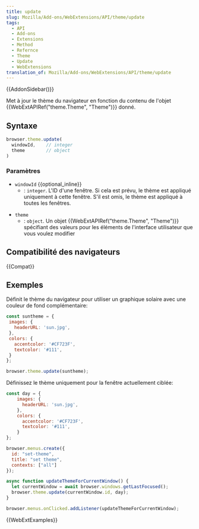 ```yaml
---
title: update
slug: Mozilla/Add-ons/WebExtensions/API/theme/update
tags:
  - API
  - Add-ons
  - Extensions
  - Method
  - Refernce
  - Theme
  - Update
  - WebExtensions
translation_of: Mozilla/Add-ons/WebExtensions/API/theme/update
---
```


{{AddonSidebar()}}

Met à jour le thème du navigateur en fonction du contenu de l'objet {{WebExtAPIRef("theme.Theme", "Theme")}} donné.

## Syntaxe

```js
browser.theme.update(
  windowId,    // integer
  theme        // object
)
```

### Paramètres

- `windowId` {{optional_inline}}
  - : `integer`. L'ID d'une fenêtre. Si cela est prévu, le thème est appliqué uniquement à cette fenêtre. S'il est omis, le thème est appliqué à toutes les fenêtres.

<!---->

- `theme`
  - : `object`. Un objet {{WebExtAPIRef("theme.Theme", "Theme")}} spécifiant des valeurs pour les éléments de l'interface utilisateur que vous voulez modifier

## Compatibilité des navigateurs

{{Compat}}

## Exemples

Définit le thème du navigateur pour utiliser un graphique solaire avec une couleur de fond complémentaire:

```js
const suntheme = {
 images: {
   headerURL: 'sun.jpg',
 },
 colors: {
   accentcolor: '#CF723F',
   textcolor: '#111',
 }
};

browser.theme.update(suntheme);
```

Définissez le thème uniquement pour la fenêtre actuellement ciblée:

```js
const day = {
    images: {
      headerURL: 'sun.jpg',
    },
    colors: {
      accentcolor: '#CF723F',
      textcolor: '#111',
    }
};

browser.menus.create({
  id: "set-theme",
  title: "set theme",
  contexts: ["all"]
});

async function updateThemeForCurrentWindow() {
  let currentWindow = await browser.windows.getLastFocused();
  browser.theme.update(currentWindow.id, day);
}

browser.menus.onClicked.addListener(updateThemeForCurrentWindow);
```

{{WebExtExamples}}
